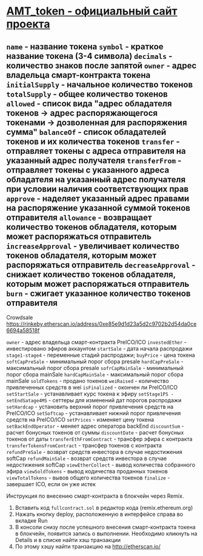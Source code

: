 # [AMT_token - официальный сайт проекта](http://gledchain.io)  

`name` - название токена
`symbol` - краткое название токена (3-4 символа)
`decimals` - количество знаков после запятой
`owner` - адрес владельца смарт-контракта токена
`initialSupply` - начальное количество токенов
`totalSupply` - общее количество токенов
`allowed` - список вида "адрес обладателя токенов -> адрес распоряжающегося токенами -> дозволенная для распоряжения сумма"
`balanceOf` - список обладателей токенов и их количества токенов
`transfer` - отправляет токены с адреса отправителя на указанный адрес получателя
`transferFrom` - отправляет токены с указанного адреса обладателя на указанный адрес получателя при условии наличия соответствующих прав
`approve` - наделяет указанный адрес правами на распоряжение указанной суммой токенов отправителя
`allowance` - возвращает количество токенов обладателя, которым может распоряжаться отправитель
`increaseApproval` - увеличивает количество токенов обладателя, которым может распоряжаться отправитель
`decreaseApproval` - снижает количество токенов обладателя, которым может распоряжаться отправитель
`burn` - сжигает указанное количество токенов отправителя
---

Crowdsale
https://rinkeby.etherscan.io/address/0xe85e9d1d23a5d2c9702b2d54da0ce6694a58518f

`owner` - адрес владельца смарт-контракта PreICO/ICO
`investedEther` - инвестировано эфиров аккаунтом
`startSale` - дата начала распродажи
`stage1-stage4` - переменные стадий распродажи;
`buyPrice` - цена токена
`softCapPreSale` - минимальный порог сбора presale
`hardCapPreSale` - максимальный порог сбора presale
`sofrCapMainSale` - минимальный порог сбора mainSale
`hardCapMainSale` - максимальный порог сбора mainSale
`soldTokens` - продано токенов
`weiRaised` - количество привлеченных средств в wei
`isFinalized` - окончен ли PreICO/ICO
`setStartSale` - устанавливает курс токена к эфиру
`setStage1PS - setEndSatage4MS` - сеттеры для изменений дат порогов распродажи
`setHardcap` - установить верхний порог привлечения средств на PreICO/ICO
`setSoftcap` - устанавливает нижний порог привлечения средств на PreICO/ICO
`setPrices` - изменяет цену токена
`setBackEndOperator` - меняет адрес оператора backEnd
`discountSum` - расчет бонусных токенов от суммы
`discountDate` - расчет бонусных токенов от даты
`transferEthFromContract` - трансфер эфира с контракта
`transferTokensFromContract` - трансфер токенов с контракта
`refundPreSale` - возврат средств инвестора в случае недостижения softCap
`refundMainSale` - возврат средств инвестора в случае недостижения softCap
`viewEtherCollect` - вывод количества собранного эфира
`viewSoldTokens` - вывод кодичества проданных токенов
`viewTotalTokens` - вывов общего количества токенов
`finalize` - завершает ICO, если он уже истек

Инструкция по внесению смарт-контракта в блокчейн через Remix.

1. Вставить код `fullcontract.sol` в редактор кода (remix.ethereum.org)
2. Нажать кнопку deploy, расположенную в интерфейсе справа во вкладке Run
3. В консоли снизу после успешного внесения смарт-контракта токена в блокчейн, появится запись о выполнении. Необходимо кликнуть на Details и в списке найти хэш транзакции
4. По этому хэшу найти транзакцию на http://etherscan.io/